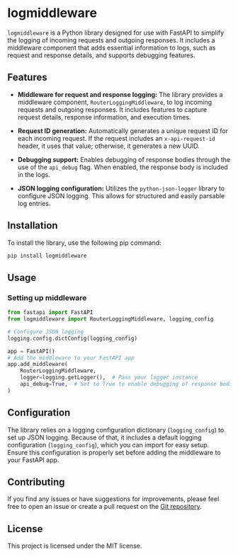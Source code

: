 # logmiddleware

`logmiddleware` is a Python library designed for use with FastAPI to simplify the logging of incoming requests and outgoing responses. It includes a middleware component that adds essential information to logs, such as request and response details, and supports debugging features.

## Features

- **Middleware for request and response logging:** The library provides a middleware component, `RouterLoggingMiddleware`, to log incoming requests and outgoing responses. It includes features to capture request details, response information, and execution times.

- **Request ID generation:** Automatically generates a unique request ID for each incoming request. If the request includes an `x-api-request-id` header, it uses that value; otherwise, it generates a new UUID.

- **Debugging support:** Enables debugging of response bodies through the use of the `api_debug` flag. When enabled, the response body is included in the logs.

- **JSON logging configuration:** Utilizes the `python-json-logger` library to configure JSON logging. This allows for structured and easily parsable log entries.

## Installation

To install the library, use the following pip command:

```bash
pip install logmiddleware
```

## Usage

### Setting up middleware

```python
from fastapi import FastAPI
from logmiddleware import RouterLoggingMiddleware, logging_config

# Configure JSON logging
logging.config.dictConfig(logging_config)

app = FastAPI()
# Add the middleware to your FastAPI app
app.add_middleware(
    RouterLoggingMiddleware,
    logger=logging.getLogger(),  # Pass your logger instance
    api_debug=True,  # Set to True to enable debugging of response bodies
)
```

## Configuration

The library relies on a logging configuration dictionary (`logging_config`) to set up JSON logging. Because of that, it includes a default logging configuration (`logging_config`), which you can import for easy setup. Ensure this configuration is properly set before adding the middleware to your FastAPI app.

## Contributing

If you find any issues or have suggestions for improvements, please feel free to open an issue or create a pull request on the [Git repository](https://git.slc.ar/slococo/logmiddleware).

## License

This project is licensed under the MIT license.